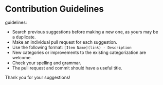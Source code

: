 # Contribution Guidelines

guidelines:

- Search previous suggestions before making a new one, as yours may be a duplicate.
- Make an individual pull request for each suggestion.
- Use the following format: `[Item Name](link) - Description`
- New categories or improvements to the existing categorization are welcome.
- Check your spelling and grammar.
- The pull request and commit should have a useful title.

Thank you for your suggestions!
